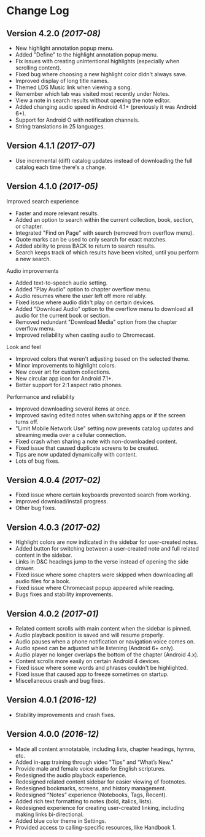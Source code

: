 Change Log
==========


Version 4.2.0 *(2017-08)*
---------------------------

* New highlight annotation popup menu.
* Added "Define" to the highlight annotation popup menu.
* Fix issues with creating unintentional highlights (especially when scrolling content).
* Fixed bug where choosing a new highlight color didn't always save.
* Improved display of long title names.
* Themed LDS Music link when viewing a song.
* Remember which tab was visited most recently under Notes.
* View a note in search results without opening the note editor.
* Added changing audio speed in Android 4.1+ (previously it was Android 6+).
* Support for Android O with notification channels.
* String translations in 25 languages.


Version 4.1.1 *(2017-07)*
---------------------------

* Use incremental (diff) catalog updates instead of downloading the full catalog each time there's a change.


Version 4.1.0 *(2017-05)*
---------------------------

Improved search experience
* Faster and more relevant results.
* Added an option to search within the current collection, book, section, or chapter.
* Integrated "Find on Page" with search (removed from overflow menu).
* Quote marks can be used to only search for exact matches.
* Added ability to press BACK to return to search results.
* Search keeps track of which results have been visited, until you perform a new search.

Audio improvements
* Added text-to-speech audio setting.
* Added "Play Audio" option to chapter overflow menu.
* Audio resumes where the user left off more reliably.
* Fixed issue where audio didn't play on certain devices.
* Added "Download Audio" option to the overflow menu to download all audio for the current book or section.
* Removed redundant "Download Media" option from the chapter overflow menu.
* Improved reliability when casting audio to Chromecast.

Look and feel
* Improved colors that weren't adjusting based on the selected theme.
* Minor improvements to highlight colors.
* New cover art for custom collections.
* New circular app icon for Android 7.1+.
* Better support for 2:1 aspect ratio phones.

Performance and reliability
* Improved downloading several items at once.
* Improved saving edited notes when switching apps or if the screen turns off.
* "Limit Mobile Network Use" setting now prevents catalog updates and streaming media over a cellular connection.
* Fixed crash when sharing a note with non-downloaded content.
* Fixed issue that caused duplicate screens to be created.
* Tips are now updated dynamically with content.
* Lots of bug fixes.


Version 4.0.4 *(2017-02)*
---------------------------
* Fixed issue where certain keyboards prevented search from working.
* Improved download/install progress.
* Other bug fixes.


Version 4.0.3 *(2017-02)*
---------------------------
* Highlight colors are now indicated in the sidebar for user-created notes.
* Added button for switching between a user-created note and full related content in the sidebar.
* Links in D&C headings jump to the verse instead of opening the side drawer.
* Fixed issue where some chapters were skipped when downloading all audio files for a book.
* Fixed issue where Chromecast popup appeared while reading.
* Bugs fixes and stability improvements.


Version 4.0.2 *(2017-01)*
---------------------------
* Related content scrolls with main content when the sidebar is pinned.
* Audio playback position is saved and will resume properly.
* Audio pauses when a phone notification or navigation voice comes on.
* Audio speed can be adjusted while listening (Android 6+ only).
* Audio player no longer overlaps the bottom of the chapter (Android 4.x).
* Content scrolls more easily on certain Android 4 devices.
* Fixed issue where some words and phrases couldn't be highlighted.
* Fixed issue that caused app to freeze sometimes on startup.
* Miscellaneous crash and bug fixes.


Version 4.0.1 *(2016-12)*
---------------------------
* Stability improvements and crash fixes.


Version 4.0.0 *(2016-12)*
---------------------------
* Made all content annotatable, including lists, chapter headings, hymns, etc.
* Added in-app training through video "Tips" and “What’s New.”
* Provide male and female voice audio for English scriptures.
* Redesigned the audio playback experience.
* Redesigned related content sidebar for easier viewing of footnotes.
* Redesigned bookmarks, screens, and history management.
* Redesigned “Notes” experience (Notebooks, Tags, Recent).
* Added rich text formatting to notes (bold, italics, lists).
* Redesigned experience for creating user-created linking, including making links bi-directional.
* Added blue color theme in Settings.
* Provided access to calling-specific resources, like Handbook 1.
